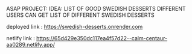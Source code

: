 ASAP PROJECT:
IDEA:
LIST OF GOOD SWEDISH DESSERTS
DIFFERENT USERS CAN GET LIST OF DIFFERENT SWEDISH DESSERTS


deployed link : https://swedish-desserts.onrender.com

netlify link : https://65d429e350dc117ea4f57d22--calm-centaur-aa0289.netlify.app/
